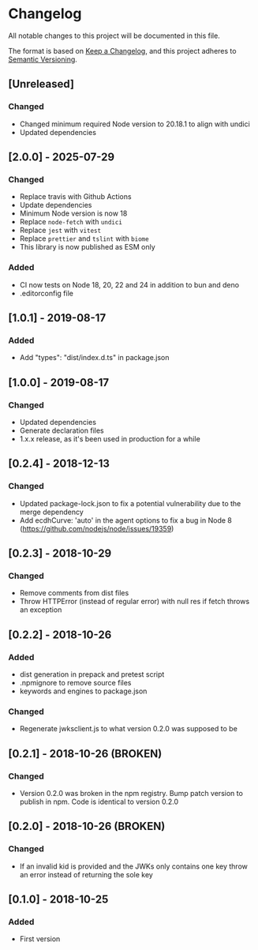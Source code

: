 # Changelog
All notable changes to this project will be documented in this file.

The format is based on [Keep a Changelog](https://keepachangelog.com/en/1.1.0/),
and this project adheres to [Semantic Versioning](https://semver.org/spec/v2.0.0.html).

## [Unreleased]

### Changed

- Changed minimum required Node version to 20.18.1 to align with undici
- Updated dependencies

## [2.0.0] - 2025-07-29

### Changed

- Replace travis with Github Actions
- Update dependencies
- Minimum Node version is now 18
- Replace `node-fetch` with `undici`
- Replace `jest` with `vitest`
- Replace `prettier` and `tslint` with `biome`
- This library is now published as ESM only

### Added

- CI now tests on Node 18, 20, 22 and 24 in addition to bun and deno
- .editorconfig file

## [1.0.1] - 2019-08-17

### Added

- Add "types": "dist/index.d.ts" in package.json

## [1.0.0] - 2019-08-17

### Changed

- Updated dependencies
- Generate declaration files
- 1.x.x release, as it's been used in production for a while

## [0.2.4] - 2018-12-13

### Changed

- Updated package-lock.json to fix a potential vulnerability due to the merge dependency
- Add ecdhCurve: 'auto' in the agent options to fix a bug in Node 8 (https://github.com/nodejs/node/issues/19359)

## [0.2.3] - 2018-10-29

### Changed

- Remove comments from dist files
- Throw HTTPError (instead of regular error) with null res if fetch throws an exception

## [0.2.2] - 2018-10-26

### Added

- dist generation in prepack and pretest script
- .npmignore to remove source files
- keywords and engines to package.json

### Changed

- Regenerate jwksclient.js to what version 0.2.0 was supposed to be

## [0.2.1] - 2018-10-26 (BROKEN)

### Changed

- Version 0.2.0 was broken in the npm registry. Bump patch version to publish in npm. Code is identical to version 0.2.0

## [0.2.0] - 2018-10-26 (BROKEN)

### Changed

- If an invalid kid is provided and the JWKs only contains one key throw an error instead of returning the sole key

## [0.1.0] - 2018-10-25

### Added

- First version
